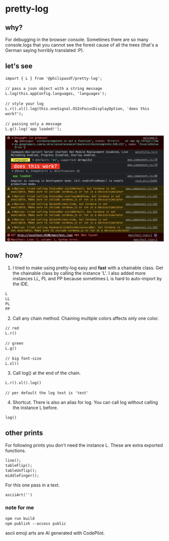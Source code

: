 # pretty-log

## why?

For debugging in the browser console. Sometimes there are so many console.logs that you cannot see the forest cause of all the trees (that's a German saying horribly translated :P).

## let's see

```
import { L } from '@philipasdf/pretty-log';

// pass a json object with a string message
L.log(this.appConfig.languages, 'languages');

// style your log
L.r().xl().log(this.oneSignal.OSInFocusDisplayOption, 'does this work?');

// passing only a message
L.g().log('app loaded!');
```

![screenshot](showcase-screenshot.png)

## how?

1. I tried to make using pretty-log easy and <b>fast</b> with a chainable class.
   Get the chainable class by calling the instance 'L'. I also added more instances LL, PL and PP because sometimes L is hard to auto-import by the IDE.

```
L
LL
PL
PP
```

2. Call any chain method. Chaining multiple colors affects only one color.

```
// red
L.r()

// green
L.g()

// big font-size
L.xl()
```

3. Call log() at the end of the chain.

```
L.r().xl().log()

// per default the log text is 'test'
```

4. Shortcut. There is also an alias for log. You can call log without calling the instance L before.

```
log()
```

## other prints

For following prints you don't need the instance L. These are extra exported functions.

```
line();
tableFlip();
tableUnflip();
middleFinger();

```

For this one pass in a text.

```
asciiArt('')
```

### note for me

```
npm run build
npm publish --access public
```

ascii emoji arts are AI generated with CodePilot.
